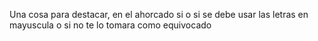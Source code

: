 Una cosa para destacar, en el ahorcado si o si se debe usar las letras en mayuscula o si no te lo tomara como equivocado
